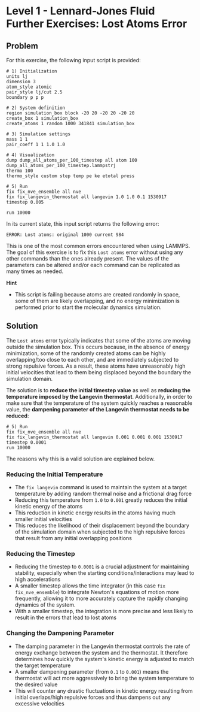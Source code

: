 # Level 1 - Lennard-Jones Fluid Further Exercises: Lost Atoms Error

## Problem
For this exercise, the following input script is provided:

```
# 1) Initialization
units lj
dimension 3
atom_style atomic
pair_style lj/cut 2.5
boundary p p p

# 2) System definition
region simulation_box block -20 20 -20 20 -20 20
create_box 1 simulation_box
create_atoms 1 random 1000 341841 simulation_box

# 3) Simulation settings
mass 1 1
pair_coeff 1 1 1.0 1.0

# 4) Visualization
dump dump_all_atoms_per_100_timestep all atom 100 dump_all_atoms_per_100_timestep.lammpstrj
thermo 100
thermo_style custom step temp pe ke etotal press

# 5) Run
fix fix_nve_ensemble all nve
fix fix_langevin_thermostat all langevin 1.0 1.0 0.1 1530917
timestep 0.005

run 10000
```

In its current state, this input script returns the following error:

```
ERROR: Lost atoms: original 1000 current 984
```

This is one of the most common errors encountered when using LAMMPS. The goal of this exercise is to fix this `Lost atoms` error without using any other commands than the ones already present. The values of the parameters can be altered and/or each command can be replicated as many times as needed.

**Hint**
* This script is failing because atoms are created randomly in space, some of them are likely overlapping, and no energy minimization is performed prior to start the molecular dynamics simulation.

## Solution
The `Lost atoms` error typically indicates that some of the atoms are moving outside the simulation box. This occurs because, in the absence of energy minimization, some of the randomly created atoms can be highly overlapping/too close to each other, and are immediately subjected to strong repulsive forces. As a result, these atoms have unreasonably high initial velocities that lead to them being displaced beyond the boundary the simulation domain.

The solution is to **reduce the initial timestep value** as well as **reducing the temperature imposed by the Langevin thermostat**. Additionally, in order to make sure that the temperature of the system quickly reaches a reasonable value, the **dampening parameter of the Langevin thermostat needs to be reduced**:

```
# 5) Run
fix fix_nve_ensemble all nve
fix fix_langevin_thermostat all langevin 0.001 0.001 0.001 1530917
timestep 0.0001
run 10000
```

The reasons why this is a valid solution are explained below.

### Reducing the Initial Temperature
* The `fix langevin` command is used to maintain the system at a target temperature by adding random thermal noise and a frictional drag force
* Reducing this temperature from `1.0` to `0.001` greatly reduces the initial kinetic energy of the atoms
* This reduction in kinetic energy results in the atoms having much smaller initial velocities
* This reduces the likelihood of their displacement beyond the boundary of the simulation domain when subjected to the high repulsive forces that result from any initial overlapping positions

### Reducing the Timestep
* Reducing the timestep to `0.0001` is a crucial adjustment for maintaining stability, especially when the starting conditions/interactions may lead to high accelerations
* A smaller timestep allows the time integrator (in this case `fix fix_nve_ensemble`) to integrate Newton's equations of motion more frequently, allowing it to more accurately capture the rapidly changing dynamics of the system. 
* With a smaller timestep, the integration is more precise and less likely to result in the errors that lead to lost atoms

### Changing the Dampening Parameter
* The damping parameter in the Langevin thermostat controls the rate of energy exchange between the system and the thermostat. It therefore determines how quickly the system's kinetic energy is adjusted to match the target temperature
* A smaller dampening parameter (from `0.1` to `0.001`) means the thermostat will act more aggressively to bring the system temperature to the desired value
* This will counter any drastic fluctuations in kinetic energy resulting from initial overlaps/high repulsive forces and thus dampens out any excessive velocities



